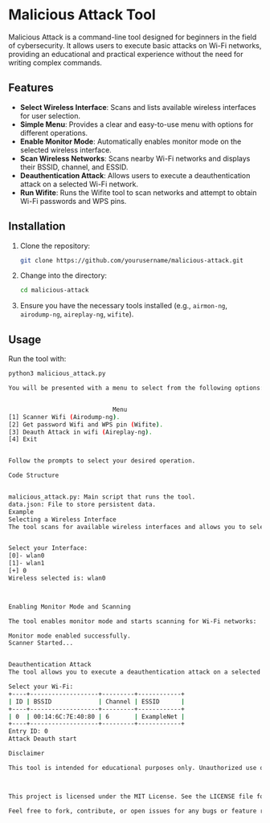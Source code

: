 # Malicious Attack Tool

Malicious Attack is a command-line tool designed for beginners in the field of cybersecurity. It allows users to execute basic attacks on Wi-Fi networks, providing an educational and practical experience without the need for writing complex commands.

## Features

- **Select Wireless Interface**: Scans and lists available wireless interfaces for user selection.
- **Simple Menu**: Provides a clear and easy-to-use menu with options for different operations.
- **Enable Monitor Mode**: Automatically enables monitor mode on the selected wireless interface.
- **Scan Wireless Networks**: Scans nearby Wi-Fi networks and displays their BSSID, channel, and ESSID.
- **Deauthentication Attack**: Allows users to execute a deauthentication attack on a selected Wi-Fi network.
- **Run Wifite**: Runs the Wifite tool to scan networks and attempt to obtain Wi-Fi passwords and WPS pins.

## Installation

1. Clone the repository:
    ```bash
    git clone https://github.com/yourusername/malicious-attack.git
    ```
2. Change into the directory:
    ```bash
    cd malicious-attack
    ```
3. Ensure you have the necessary tools installed (e.g., `airmon-ng`, `airodump-ng`, `aireplay-ng`, `wifite`).

## Usage

Run the tool with:
```bash
python3 malicious_attack.py

You will be presented with a menu to select from the following options:


                             Menu
[1] Scanner Wifi (Airodump-ng).
[2] Get password Wifi and WPS pin (Wifite).
[3] Deauth Attack in wifi (Aireplay-ng).
[4] Exit


Follow the prompts to select your desired operation.

Code Structure


malicious_attack.py: Main script that runs the tool.
data.json: File to store persistent data.
Example
Selecting a Wireless Interface
The tool scans for available wireless interfaces and allows you to select one:


Select your Interface:
[0]- wlan0
[1]- wlan1
[+] 0
Wireless selected is: wlan0



Enabling Monitor Mode and Scanning

The tool enables monitor mode and starts scanning for Wi-Fi networks:

Monitor mode enabled successfully.
Scanner Started...


Deauthentication Attack
The tool allows you to execute a deauthentication attack on a selected Wi-Fi network:

Select your Wi-Fi:
+----+-------------------+---------+------------+
| ID | BSSID             | Channel | ESSID      |
+----+-------------------+---------+------------+
| 0  | 00:14:6C:7E:40:80 | 6       | ExampleNet |
+----+-------------------+---------+------------+
Entry ID: 0
Attack Deauth start

Disclaimer

This tool is intended for educational purposes only. Unauthorized use of this tool to attack networks without permission is illegal and unethical. Use responsibly and always ensure you have permission to test any network you do not own.



This project is licensed under the MIT License. See the LICENSE file for details.

Feel free to fork, contribute, or open issues for any bugs or feature requests!


